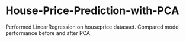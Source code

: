 # House-Price-Prediction-with-PCA
Performed LinearRegression on houseprice datasaet. Compared model performance before and after PCA
